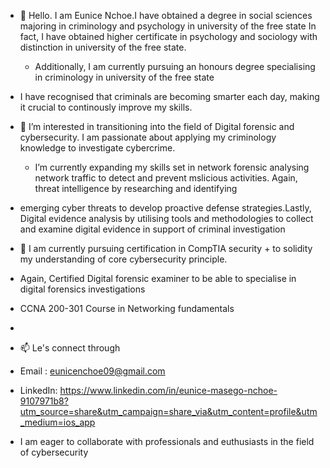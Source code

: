 - 👋 Hello. I am Eunice Nchoe.I have obtained a degree in social sciences majoring in criminology and psychology in university of the free state In fact, I have obtained  higher certificate in psychology and sociology with distinction in university of the free state.
  - Additionally, I am currently pursuing an honours degree specialising in criminology in university of the free state
- I have  recognised that criminals are becoming smarter each day, making it crucial to continously improve my skills.
  
- 👀 I’m interested in  transitioning into the field of Digital forensic and cybersecurity. I am passionate  about applying my criminology knowledge  to investigate cybercrime.
  - I’m currently expanding my skills set in  network forensic analysing  network traffic to detect and prevent  mslicious activities. Again, threat intelligence by researching and identifying
- emerging cyber threats to develop proactive defense strategies.Lastly, Digital evidence analysis by utilising  tools and methodologies to collect and examine digital evidence in support of criminal investigation
  
- 💞️ I am currently pursuing certification in CompTIA security + to solidity my understanding of core cybersecurity principle.
- Again, Certified Digital forensic examiner to be able to specialise in digital forensics investigations
- CCNA 200-301 Course in Networking fundamentals
- 
- 📫 Le's connect through
- Email : eunicenchoe09@gmail.com
- LinkedIn: https://www.linkedin.com/in/eunice-masego-nchoe-9107971b8?utm_source=share&utm_campaign=share_via&utm_content=profile&utm_medium=ios_app
- I am eager to collaborate with professionals and euthusiasts in the field of cybersecurity
  

<!---
Eunice359/Eunice359 is a ✨ special ✨ repository because its `README.md` (this file) appears on your GitHub profile.
You can click the Preview link to take a look at your changes.
--->
